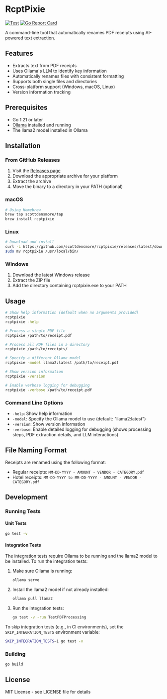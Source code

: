 # RcptPixie

[![Test](https://github.com/scottdensmore/rcptpixie/actions/workflows/test.yml/badge.svg)](https://github.com/scottdensmore/rcptpixie/actions/workflows/test.yml)
[![Go Report Card](https://goreportcard.com/badge/github.com/scottdensmore/rcptpixie)](https://goreportcard.com/report/github.com/scottdensmore/rcptpixie)

A command-line tool that automatically renames PDF receipts using AI-powered text extraction.

## Features

- Extracts text from PDF receipts
- Uses Ollama's LLM to identify key information
- Automatically renames files with consistent formatting
- Supports both single files and directories
- Cross-platform support (Windows, macOS, Linux)
- Version information tracking

## Prerequisites

- Go 1.21 or later
- [Ollama](https://ollama.ai/) installed and running
- The llama2 model installed in Ollama

## Installation

### From GitHub Releases

1. Visit the [Releases page](https://github.com/scottdensmore/rcptpixie/releases)
2. Download the appropriate archive for your platform
3. Extract the archive
4. Move the binary to a directory in your PATH (optional)

### macOS

```bash
# Using Homebrew
brew tap scottdensmore/tap
brew install rcptpixie
```

### Linux

```bash
# Download and install
curl -L https://github.com/scottdensmore/rcptpixie/releases/latest/download/rcptpixie_Linux_x86_64.tar.gz | tar xz
sudo mv rcptpixie /usr/local/bin/
```

### Windows

1. Download the latest Windows release
2. Extract the ZIP file
3. Add the directory containing rcptpixie.exe to your PATH

## Usage

```bash
# Show help information (default when no arguments provided)
rcptpixie
rcptpixie -help

# Process a single PDF file
rcptpixie /path/to/receipt.pdf

# Process all PDF files in a directory
rcptpixie /path/to/receipts/

# Specify a different Ollama model
rcptpixie -model llama2:latest /path/to/receipt.pdf

# Show version information
rcptpixie -version

# Enable verbose logging for debugging
rcptpixie -verbose /path/to/receipt.pdf
```

### Command Line Options

- `-help`: Show help information
- `-model`: Specify the Ollama model to use (default: "llama2:latest")
- `-version`: Show version information
- `-verbose`: Enable detailed logging for debugging (shows processing steps, PDF extraction details, and LLM interactions)

## File Naming Format

Receipts are renamed using the following format:
- Regular receipts: `MM-DD-YYYY - AMOUNT - VENDOR - CATEGORY.pdf`
- Hotel receipts: `MM-DD-YYYY to MM-DD-YYYY - AMOUNT - VENDOR - CATEGORY.pdf`

## Development

### Running Tests

#### Unit Tests
```bash
go test -v
```

#### Integration Tests
The integration tests require Ollama to be running and the llama2 model to be installed. To run the integration tests:

1. Make sure Ollama is running:
   ```bash
   ollama serve
   ```

2. Install the llama2 model if not already installed:
   ```bash
   ollama pull llama2
   ```

3. Run the integration tests:
   ```bash
   go test -v -run TestPDFProcessing
   ```

To skip integration tests (e.g., in CI environments), set the `SKIP_INTEGRATION_TESTS` environment variable:
```bash
SKIP_INTEGRATION_TESTS=1 go test -v
```

### Building

```bash
go build
```

## License

MIT License - see LICENSE file for details 